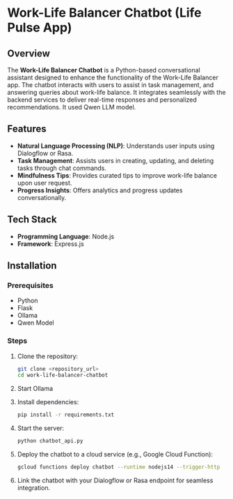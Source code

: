# Work-Life Balancer Chatbot (Life Pulse App)

## Overview
The **Work-Life Balancer Chatbot** is a Python-based conversational assistant designed to enhance the functionality of the Work-Life Balancer app. The chatbot interacts with users to assist in task management, and answering queries about work-life balance. It integrates seamlessly with the backend services to deliver real-time responses and personalized recommendations. It used Qwen LLM model.

## Features
- **Natural Language Processing (NLP)**: Understands user inputs using Dialogflow or Rasa.
- **Task Management**: Assists users in creating, updating, and deleting tasks through chat commands.
- **Mindfulness Tips**: Provides curated tips to improve work-life balance upon user request.
- **Progress Insights**: Offers analytics and progress updates conversationally.

## Tech Stack
- **Programming Language**: Node.js
- **Framework**: Express.js

## Installation

### Prerequisites
- Python
- Flask
- Ollama
- Qwen Model

### Steps
1. Clone the repository:
   ```bash
   git clone <repository_url>
   cd work-life-balancer-chatbot
   ```

2. Start Ollama

2. Install dependencies:
   ```bash
   pip install -r requirements.txt
   ```

3. Start the server:
   ```bash
   python chatbot_api.py
   ```

1. Deploy the chatbot to a cloud service (e.g., Google Cloud Function):
   ```bash
   gcloud functions deploy chatbot --runtime nodejs14 --trigger-http
   ```
2. Link the chatbot with your Dialogflow or Rasa endpoint for seamless integration.

